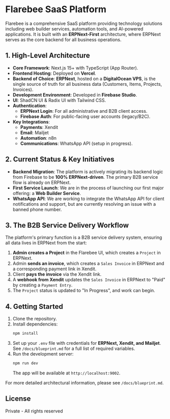 # Flarebee SaaS Platform

Flarebee is a comprehensive SaaS platform providing technology solutions including web builder services, automation tools, and AI-powered applications. It is built with an **ERPNext-First** architecture, where ERPNext serves as the core backend for all business operations.

## 1. High-Level Architecture

-   **Core Framework**: Next.js 15+ with TypeScript (App Router).
-   **Frontend Hosting**: Deployed on **Vercel**.
-   **Backend of Choice**: **ERPNext**, hosted on a **DigitalOcean VPS**, is the single source of truth for all business data (Customers, Items, Projects, Invoices).
-   **Development Environment**: Developed in **Firebase Studio**.
-   **UI**: ShadCN UI & Radix UI with Tailwind CSS.
-   **Authentication**:
    -   **ERPNext Login**: For all administrative and B2B client access.
    -   **Firebase Auth**: For public-facing user accounts (legacy/B2C).
-   **Key Integrations**:
    -   **Payments**: Xendit
    -   **Email**: Mailjet
    -   **Automation**: n8n
    -   **Communications**: WhatsApp API (setup in progress).

## 2. Current Status & Key Initiatives

-   **Backend Migration**: The platform is actively migrating its backend logic from Firebase to be **100% ERPNext-driven**. The primary B2B service flow is already on ERPNext.
-   **First Service Launch**: We are in the process of launching our first major offering: a **Web Builder Service**.
-   **WhatsApp API**: We are working to integrate the WhatsApp API for client notifications and support, but are currently resolving an issue with a banned phone number.

## 3. The B2B Service Delivery Workflow

The platform's primary function is a B2B service delivery system, ensuring all data lives in ERPNext from the start:
1.  **Admin creates a Project** in the Flarebee UI, which creates a `Project` in ERPNext.
2.  Admin **sends an invoice**, which creates a `Sales Invoice` in ERPNext and a corresponding payment link in Xendit.
3.  Client **pays the invoice** via the Xendit link.
4.  A **webhook from Xendit** updates the `Sales Invoice` in ERPNext to "Paid" by creating a `Payment Entry`.
5.  The `Project` status is updated to "In Progress", and work can begin.

## 4. Getting Started

1.  Clone the repository.
2.  Install dependencies:
    ```bash
    npm install
    ```
3.  Set up your `.env` file with credentials for **ERPNext, Xendit, and Mailjet**. See `/docs/blueprint.md` for a full list of required variables.
4.  Run the development server:
    ```bash
    npm run dev
    ```
    The app will be available at `http://localhost:9002`.

For more detailed architectural information, please see `/docs/blueprint.md`.

## License

Private - All rights reserved
